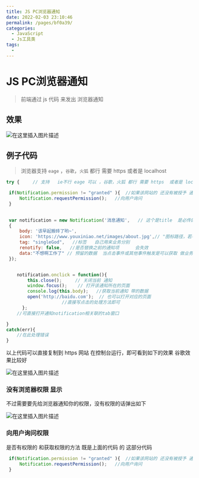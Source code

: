 ```yaml
---
title: JS PC浏览器通知
date: 2022-02-03 23:10:46
permalink: /pages/bf0a39/
categories:
  - JavaScript
  - Js工具类
tags:
  - 
---
```


# JS PC浏览器通知

> 前端通过 js 代码 来发出 浏览器通知

## 效果

 ![在这里插入图片描述](http://img.alicbin.com/img/20220203231127.png)

## 例子代码 

> 浏览器支持  `eage` ，`谷歌`，`火狐` 都行 需要 https  或者是 localhost

```javascript
try {     // 支持   ie不行 eage 可以 ，谷歌，火狐 都行 需要 https  或者是 localhost

 if(Notification.permission != "granted" ){  //如果该网站的 还没有被授予 通知权限需要向客户索要
     Notification.requestPermission();   //向用户询问
 }

 
 var notification = new Notification('消息通知',   // 这个是title  是必传的
 {      
     body: '该早起搬砖了哟~',
     icon: 'https://www.youxiniao.net/images/about.jpg',// "图标路径，若不指定默认为favicon"
     tag: "singleGod",   //标签   自己用来业务分别
     renotify: false,   //是否替换之前的通知项      会失效
	 data:"不想啊工作了" // 预留的数据  当点击事件或其他事件触发是可以获取 做业务
 });


    notification.onclick = function(){
        this.close();     // 关闭当前 通知
        window.focus();    // 打开该通知所在的页面
        console.log(this.body);   //获取当前通知 带的数据
        open('http://baidu.com');  // 也可以打开对应的页面
		             //直接写点击的处理方法即可 
      };
    //可直接打开通知notification相关联的tab窗口

}
catch(err){
    //在此处理错误
}
```
以上代码可以直接复制到 https 网站 在控制台运行，即可看到如下的效果  谷歌效果比较好

![在这里插入图片描述](https://img-blog.csdnimg.cn/20200917095706570.png?x-oss-process=image/watermark,type_ZmFuZ3poZW5naGVpdGk,shadow_10,text_aHR0cHM6Ly9ibG9nLmNzZG4ubmV0L3dlaXhpbl80Mjc5NDE2Nw==,size_16,color_FFFFFF,t_70#pic_center)

### 没有浏览器权限 显示

不过需要要先给浏览器通知你的权限，没有权限的话弹出如下



![在这里插入图片描述](https://img-blog.csdnimg.cn/20200917095848142.png?x-oss-process=image/watermark,type_ZmFuZ3poZW5naGVpdGk,shadow_10,text_aHR0cHM6Ly9ibG9nLmNzZG4ubmV0L3dlaXhpbl80Mjc5NDE2Nw==,size_16,color_FFFFFF,t_70#pic_center)

### 向用户询问权限

是否有权限的 和获取权限的方法 既是上面的代码 的 这部分代码

```javascript
 if(Notification.permission != "granted" ){  //如果该网站的 还没有被授予 通知权限需要向客户索要
     Notification.requestPermission();   //向用户询问
 }
```
